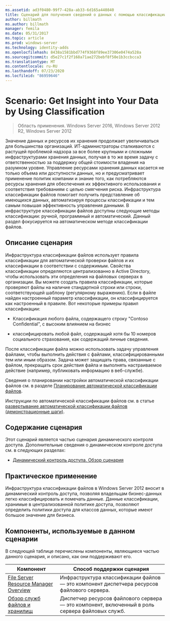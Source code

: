 ```yaml
---
ms.assetid: ad3f0480-99f7-428a-ab33-6d165a440840
title: Сценарий для получения сведений о данных с помощью классификации
author: billmath
ms.author: billmath
manager: femila
ms.date: 05/31/2017
ms.topic: article
ms.prod: windows-server
ms.technology: identity-adds
ms.openlocfilehash: 8438a1581bbd774f9368f89ee37306e0474a528a
ms.sourcegitcommit: d5e27c1f2f168a71ae272bebf8f50e1b3ccbcca3
ms.translationtype: MT
ms.contentlocale: ru-RU
ms.lasthandoff: 07/23/2020
ms.locfileid: "86959646"
---
```

# <a name="scenario-get-insight-into-your-data-by-using-classification"></a>Scenario: Get Insight into Your Data by Using Classification

>Область применения. Windows Server 2016, Windows Server 2012 R2, Windows Server 2012

Значение данных и ресурсов их хранения продолжает увеличиваться для большинства организаций. ИТ-администраторы сталкиваются с растущей проблемой надзора за все более крупными и сложными инфраструктурами хранения данных, получая в то же время задачу с ответственностью за поддержку общей стоимости владения на разумном уровне. Управление ресурсами хранения данных касается не только объема или доступности данных, но и предусматривает применение политик компании и знание того, как потребляются ресурсы хранения для обеспечения их эффективного использования и соответствия требованиям с целью смягчения риска. Инфраструктура классификации файлов помогает получить представление об имеющихся данных, автоматизируя процессы классификации и тем самым повышая эффективность управления данными. В инфраструктуре классификации файлов доступны следующие методы классификации: ручной, программный и автоматический. Данный раздел фокусируется на автоматическом методе классификации файлов.  
  
## <a name="scenario-description"></a><a name="BKMK_OVER"></a>Описание сценария  
Инфраструктура классификации файлов использует правила классификации для автоматической проверки файлов и их классификации в соответствии с содержимым. Свойства классификации определяются централизованно в Active Directory, чтобы использовать эти определения на файловых серверах в организации. Вы можете создать правила классификации, которые проверяют файлы на наличие стандартной строки или строки, соответствующей шаблону (регулярному выражению). Если в файле найден настроенный параметр классификации, он классифицируется как настроенный в правиле. Вот некоторые примеры правил классификации:  
  
-   Классификация любого файла, содержащего строку "Contoso Confidential", с высоким влиянием на бизнес  
  
-   классифицировать любой файл, содержащий хотя бы 10 номеров социального страхования, как содержащий личные сведения.  
  
После классификации файла можно использовать задачу управления файлами, чтобы выполнить действия с файлами, классифицированными тем или иным образом. Задача может защищать права, связанные с файлом, прекращать срок действия файла и выполнять настраиваемое действие (например, публиковать информацию в веб-службе).  
  
Сведения о планировании настройки автоматической классификации файлов см. в разделе [Планирование автоматической классификации файлов](assetId:///e3c3bb4b-3034-42b7-b391-8ef5f5851955).  
  
Инструкции по автоматической классификации файлов см. в статье [развертывание автоматической классификации файлов &#40;демонстрационные шаги&#41;](Deploy-Automatic-File-Classification--Demonstration-Steps-.md).  
  
## <a name="in-this-scenario"></a>Содержание сценария  
Этот сценарий является частью сценария динамического контроля доступа. Дополнительные сведения о динамическом контроле доступа см. в следующих разделах:  
  
-   [Динамический контроль доступа. Обзор сценария](Dynamic-Access-Control--Scenario-Overview.md)  
  
## <a name="practical-applications"></a><a name="BKMK_APP"></a>Практическое применение  
Инфраструктура классификации файлов в Windows Server 2012 вносит в динамический контроль доступа, позволяя владельцам бизнес-данных легко классифицировать и помечать данные. Данные классификации, хранимые в централизованной политике доступа, позволяют определить политики доступа для классов данных, которые имеют большое значение для бизнеса.  
  
## <a name="features-included-in-this-scenario"></a><a name="BKMK_NEW"></a>Компоненты, используемые в данном сценарии  
В следующей таблице перечислены компоненты, являющиеся частью данного сценария, и описано, как они поддерживают его.  
  
|Компонент|Способ поддержки сценария|  
|-----------|---------------------------------|  
|[File Server Resource Manager Overview](/previous-versions/windows/it-pro/windows-server-2012-R2-and-2012/hh831701(v=ws.11))|Инфраструктура классификации файлов — это компонент диспетчера ресурсов файлового сервера.|  
|[Обзор служб файлов и хранилищ](/previous-versions/windows/it-pro/windows-server-2012-R2-and-2012/hh831487(v=ws.11))|Диспетчер ресурсов файлового сервера — это компонент, включенный в роль сервера файловых служб.|  
  
